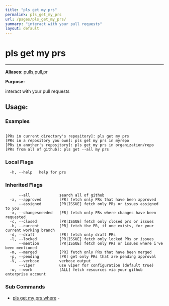 ```yaml
---
title: "pls get my prs"
permalink: pls_get_my_prs
url: /pages/pls_get_my_prs/
summary: "interact with your pull requests"
layout: default
---
```

# pls get my prs 

---
**Aliases**: pulls,pull,pr

**Purpose:**

interact with your pull requests

## Usage:

### Examples

```

[PRs in current directory's repository]: pls get my prs
[PRs in a repository you own]: pls get my prs in myrepo
[PRs in another's repository]: pls get my prs in organization/repo
[PRs from all of github]: pls get --all my prs
```

### Local Flags

```
  -h, --help   help for prs
```

### Inherited Flags

```
      --all             search all of github
  -a, --approved        [PR] fetch only PRs that have been approved
      --assigned        [PR|ISSUE] fetch only PRs or issues assigned to you
  -x, --changesneeded   [PR] fetch only PRs where changes have been requested
  -c, --closed          [PR|ISSUE] fetch only closed prs or issues
  -b, --current         [PR] fetch the PR, if one exists, for your current working branch
  -d, --draft           [PR] fetch only draft PRs
  -l, --locked          [PR|ISSUE] fetch only locked PRs or issues
      --mention         [PR|ISSUE] fetch only PRs or issues where i've been mentioned
  -m, --merged          [PR] fetch only PRs that have been merged
  -p, --pending         [PR] get only PRs that are pending approval
  -V, --verbose         verbose output
      --viper           use viper for configuration (default true)
  -w, --work            [ALL] fetch resources via your github enterprise account
```
### Sub Commands

* [pls get my prs where](/pages/pls_get_my_prs_where/)	 - 

